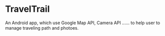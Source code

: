 # TravelTrail
An Android app, which use Google Map API, Camera API ...... to help user to manage traveling path and photoes.

